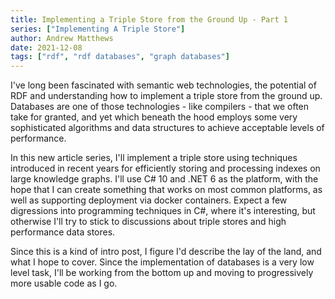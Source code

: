 ```yaml
---
title: Implementing a Triple Store from the Ground Up - Part 1
series: ["Implementing A Triple Store"]
author: Andrew Matthews
date: 2021-12-08
tags: ["rdf", "rdf databases", "graph databases"]
---
```


I've long been fascinated with semantic web technologies, the potential of RDF
and understanding how to implement a triple store from the ground up.
Databases are one of those technologies - like compilers - that we often
take for granted, and yet which beneath the hood employs some very sophisticated
algorithms and data structures to achieve acceptable levels of performance.

In this new article series, I'll implement a triple store using techniques
introduced in recent years for efficiently storing and processing indexes on
large knowledge graphs.  I'll use C# 10 and .NET 6 as the platform, with the hope
that I can create something that works on most common platforms, as well as
supporting deployment via docker containers.  Expect a few digressions into
programming techniques in C#, where it's interesting, but otherwise I'll try to
stick to discussions about triple stores and high performance data stores.

Since this is a kind of intro post, I figure I'd describe the lay of the land,
and what I hope to cover.  Since the implementation of databases is a very low
level task, I'll be working from the bottom up and moving to progressively more
usable code as I go.


